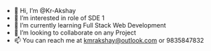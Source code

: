 - 👋 Hi, I’m @Kr-Akshay
- 👀 I’m interested in role of SDE 1
- 🌱 I’m currently learning Full Stack Web Development
- 💞️ I’m looking to collaborate on any Project
- 📫 You can reach me at kmrakshay@outlook.com or 9835847832

<!---
Kr-Akshay/Kr-Akshay is a ✨ special ✨ repository because its `README.md` (this file) appears on your GitHub profile.
You can click the Preview link to take a look at your changes.
--->
